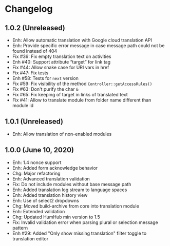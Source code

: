 Changelog
=========

1.0.2 (Unreleased)
------------------
- Enh: Allow automatic translation with Google cloud translation API
- Enh: Provide specific error message in case message path could not be found instead of 404
- Fix #36: Fix empty translation text on activities
- Enh #40: Support attribute “target” for link tag
- Fix #44: Allow snake case for URI vars in href
- Fix #47: Fix tests
- Enh #58: Tests for `next` version
- Fix #59: Fix visibility of the method `Controller::getAccessRules()`
- Fix #63: Don't purify the char `&`
- Fix #65: Fix keeping of target in links of translated text
- Fix #41: Allow to translate module from folder name different than module id

1.0.1 (Unreleased)
------------------
- Enh: Allow translation of non-enabled modules


1.0.0 (June 10, 2020)
-----------------------
- Enh: 1.4 nonce support
- Enh: Added form acknowledge behavior
- Chg: Major refactoring
- Enh: Advanced translation validation
- Fix: Do not include modules without base message path
- Enh: Added translation log stream to language spaces
- Enh: Added translation history view
- Enh: Use of select2 dropdowns
- Chg: Moved build-archive from core into translation module
- Enh: Extended validation
- Chg: Updated HumHub min version to 1.5
- Fix: Invalid validation error when parsing plural or selection message pattern
- Enh #29: Added "Only show missing translation" filter toggle to translation editor
